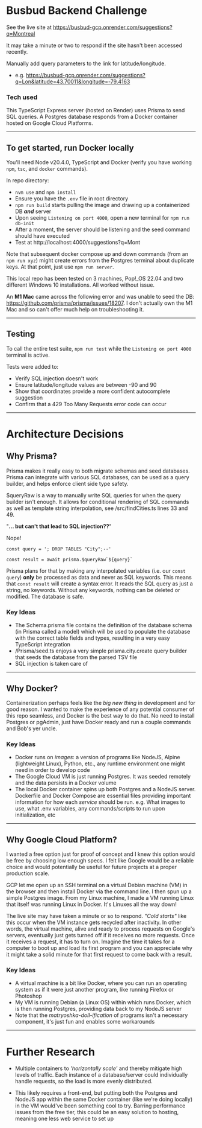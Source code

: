 # Busbud Backend Challenge

See the live site at https://busbud-gcp.onrender.com/suggestions?q=Montreal

It may take a minute or two to respond if the site hasn't been accessed recently.

Manually add query parameters to the link for latitude/longitude.

-   e.g. https://busbud-gcp.onrender.com/suggestions?q=Lon&latitude=43.70011&longitude=-79.4163

### Tech used

This TypeScript Express server (hosted on Render) uses Prisma to send SQL queries. A Postgres database responds from a Docker container hosted on Google Cloud Platforms.

---

## To get started, run Docker locally

You'll need Node v20.4.0, TypeScript and Docker (verify you have working `npm`, `tsc`, and `docker` commands).

In repo directory:

-   `nvm use` and `npm install`
-   Ensure you have the `.env` file in root directory
-   `npm run build` starts pulling the image and drawing up a containerized DB **_and_** server
-   Upon seeing `Listening on port 4000`, open a new terminal for `npm run db-init`
-   After a moment, the server should be listening and the seed command should have executed
-   Test at http://localhost:4000/suggestions?q=Mont

Note that subsequent docker compose up and down commands (from an `npm run xyz`) might create errors from the Postgres terminal about duplicate keys. At that point, just use `npm run server`.

This local repo has been tested on 3 machines, Pop!_OS 22.04 and two different Windows 10 installations. All worked without issue.

An **M1 Mac** came across the following error and was unable to seed the DB: https://github.com/prisma/prisma/issues/18207. I don't actually own the M1 Mac and so can't offer much help on troubleshooting it.

---

## Testing

To call the entire test suite, `npm run test` while the `Listening on port 4000` terminal is active.

Tests were added to:

-   Verify SQL injection doesn't work
-   Ensure latitude/longitude values are between -90 and 90
-   Show that coordinates provide a more confident autocomplete suggestion
-   Confirm that a 429 Too Many Requests error code can occur

---

# Architecture Decisions

## Why Prisma?

Prisma makes it really easy to both migrate schemas and seed databases. Prisma can integrate with various SQL databases, can be used as a query builder, and helps enforce client side type safety.

$queryRaw is a way to manually write SQL queries for when the query builder isn't enough. It allows for conditional rendering of SQL commands as well as template string interpolation, see /src/findCities.ts lines 33 and 49.

"**... but can't that lead to SQL injection??**"

Nope!

```
const query = '; DROP TABLES "City";--'

const result = await prisma.$queryRaw`${query}`
```

Prisma plans for that by making any interpolated variables (i.e. our `const query`) **only** be processed as data and never as SQL keywords. This means that `const result` will create a syntax error. It reads the SQL query as just a string, no keywords. Without any keywords, nothing can be deleted or modified. The database is safe.

### Key Ideas

-   The Schema.prisma file contains the definition of the database schema (in Prisma called a model) which will be used to populate the database with the correct table fields and types, resulting in a very easy TypeScript integration
-   /Prisma/seed.ts enjoys a very simple prisma.city.create query builder that seeds the database from the parsed TSV file
-   SQL injection is taken care of

---

## Why Docker?

Containerization perhaps feels like the _big new thing_ in development and for good reason. I wanted to make the experience of any potential consumer of this repo seamless, and Docker is the best way to do that. No need to install Postgres or pgAdmin, just have Docker ready and run a couple commands and Bob's yer uncle.

### Key Ideas

-   Docker runs on _images_: a version of programs like NodeJS, Alpine (lightweight Linux), Python, etc., any runtime environment one might need in order to develop code
-   The Google Cloud VM is just running Postgres. It was seeded remotely and the data persists in a Docker volume
-   The local Docker container spins up both Postgres and a NodeJS server. Dockerfile and Docker Compose are essential files providing important information for how each _service_ should be run. e.g. What images to use, what .env variables, any commands/scripts to run upon initialization, etc

---

## Why Google Cloud Platform?

I wanted a free option just for proof of concept and I knew this option would be free by choosing low enough specs. I felt like Google would be a reliable choice and would potentially be useful for future projects at a proper production scale.

GCP let me open up an SSH terminal on a virtual Debian machine (VM) in the browser and then install Docker via the command line. I then spun up a simple Postgres image. From my Linux machine, I made a VM running Linux that itself was running Linux in Docker. It's Linuxes all the way down!

The live site may have taken a minute or so to respond. _"Cold starts"_ like this occur when the VM instance gets recycled after inactivity. In other words, the virtual machine, alive and ready to process requests on Google's servers, eventually just gets turned off if it receives no more requests. Once it receives a request, it has to turn on. Imagine the time it takes for a computer to boot up and load its first program and you can appreciate why it might take a solid minute for that first request to come back with a result.

### Key Ideas

-   A virtual machine is a bit like Docker, where you can run an operating system as if it were just another program, like running Firefox or Photoshop
-   My VM is running Debian (a Linux OS) within which runs Docker, which is then running Postgres, providing data back to my NodeJS server
-   Note that the _matryoshka-doll-ification_ of programs isn't a necessary component, it's just fun and enables some workarounds

---

# Further Research

-   Multiple containers to _'horizontally scale'_ and thereby mitigate high levels of traffic. Each instance of a database/server could individually handle requests, so the load is more evenly distributed.

-   This likely requires a front-end, but putting both the Postgres and NodeJS app within the same Docker container (like we're doing locally) in the VM would've been something cool to try. Barring performance issues from the free tier, this could be an easy solution to hosting, meaning one less web service to set up